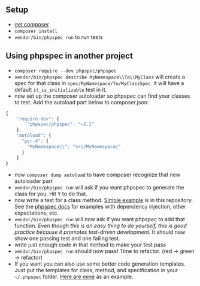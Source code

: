 ## Setup
* [get composer](https://getcomposer.org/)
* `composer install`
* `vendor/bin/phpspec run` to run tests

## Using phpspec in another project
* `composer require --dev phpspec/phpspec`
* `vendor/bin/phpspec describe MyNamespace\\To\\MyClass` will create a spec for that
  class in `spec/MyNamespace/To/MyClassSpec`. It will have a default
  `it_is_initializable` test in it.
* now set up the composer autoloader so phpspec can find your classes to test.
  Add the autoload part below to composer.json:

```javascript
{
    "require-dev": {
        "phpspec/phpspec": "~2.1"
    },
    "autoload": {
      "psr-4": {
        "MyNamespace\\": "src/MyNamespace/"
      }
    }
}
```

* now `composer dump autoload` to have composer recognize that new autoloader
  part
* `vendor/bin/phpspec run` will ask if you want phpspec to generate the class
  for you. Hit <kbd>Y</kbd> to do that.
* now write a test for a class method. [Simple
  example](https://github.com/mikedfunk/phpspec-example/blob/master/spec/MikeFunk/PhpSpec/MathSpec.php)
  is in this repository. See the [phpspec
  docs](http://www.phpspec.net/docs/introduction.html) for examples with
  dependency injection, other expectations, etc.
* `vendor/bin/phpspec run` will now ask if you want phpspec to add that
  function. _Even though this is an easy thing to do yourself, this is good
  practice because it promotes test-driven development._ It should now show one
  passing test and one failing test.
* write just enough code in that method to make your test pass
* `vendor/bin/phpspec run` should now pass! Time to refactor. (red -> green ->
  refactor)
* If you want you can also use some better code generation templates. Just put
  the templates for class, method, and specification in your `~/.phpspec`
  folder. [Here are
  mine](https://github.com/mikedfunk/dotfiles/tree/master/to_link/.phpspec) as
  an example.

